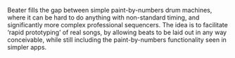 Beater fills the gap between simple paint-by-numbers drum machines, where it can be hard to do anything with non-standard timing, and significantly more complex professional sequencers. The idea is to facilitate ‘rapid prototyping’ of real songs, by allowing beats to be laid out in any way conceivable, while still including the paint-by-numbers functionality seen in simpler apps.

